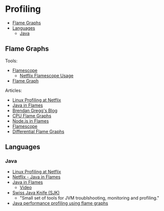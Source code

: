 # Profiling

<!-- TOC depthFrom:2 -->

- [Flame Graphs](#flame-graphs)
- [Languages](#languages)
    - [Java](#java)

<!-- /TOC -->

## Flame Graphs

Tools:

- [Flamescope](https://github.com/Netflix/flamescope)
    - [Netflix Flamescope Usage](https://medium.com/netflix-techblog/netflix-flamescope-a57ca19d47bb)
- [Flame Graph](https://github.com/brendangregg/FlameGraph)

Articles:

- [Linux Profiling at Netflix](https://www.slideshare.net/brendangregg/scale2015-linux-perfprofiling?ref=http://www.brendangregg.com/blog/2015-02-27/linux-profiling-at-netflix.html)
- [Java in Flames](http://www.brendangregg.com/Articles/Netflix_Java_in_Flames.pdf)
- [Brendan Gregg's Blog](http://www.brendangregg.com/blog/2015-02-27/linux-profiling-at-netflix.html)
- [CPU Flame Graphs](http://www.brendangregg.com/FlameGraphs/cpuflamegraphs.html)
- [Node.js in Flames](https://medium.com/netflix-techblog/node-js-in-flames-ddd073803aa4)
- [Flamescope](https://github.com/Netflix/flamescope)
- [Differential Flame Graphs](http://www.brendangregg.com/blog/2014-11-09/differential-flame-graphs.html)

## Languages

### Java

- [Linux Profiling at Netflix](https://www.slideshare.net/brendangregg/scale2015-linux-perfprofiling?ref=http://www.brendangregg.com/blog/2015-02-27/linux-profiling-at-netflix.html)
- [Netflix - Java in Flames](https://medium.com/netflix-techblog/java-in-flames-e763b3d32166)
- [Java in Flames](http://www.brendangregg.com/Articles/Netflix_Java_in_Flames.pdf)
    - [Video](https://www.youtube.com/watch?v=BHA65BqlqSk)
- [Swiss Java Knife (SJK)](https://github.com/aragozin/jvm-tools)
    - "Small set of tools for JVM troublshooting, monitoring and profiling."
- [Java performance profiling using flame graphs](https://medium.com/@maheshsenni/java-performance-profiling-using-flame-graphs-e29238130375)
